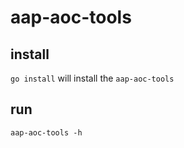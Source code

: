 # aap-aoc-tools

## install

`go install` will install the `aap-aoc-tools`

## run

`aap-aoc-tools -h`